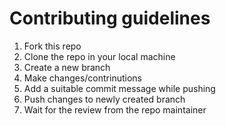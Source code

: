 # Contributing guidelines

1. Fork this repo
2. Clone the repo in your local machine
3. Create a new branch
4. Make changes/contrinutions
5. Add a suitable commit message while pushing
6. Push changes to newly created branch
7. Wait for the review from the repo maintainer
